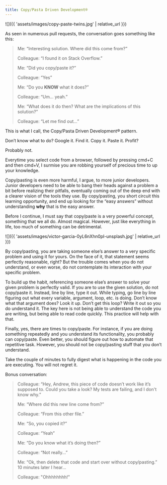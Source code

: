 ```yaml
---
title: Copy/Pasta Driven Development®
---
```


![]({{ 'assets/images/copy-paste-twins.jpg' | relative_url }})

As seen in numerous pull requests, the conversation goes something like this:

> Me: “Interesting solution. Where did this come from?”
> 
> Colleague: “I found it on Stack Overflow.”
> 
> Me: “Did you copy/paste it?”
> 
> Colleague: “Yes”
> 
> Me: “Do you **KNOW** what it does?”
> 
> Colleague: “Um… yeah.”
> 
> Me: “What does it do then? What are the implications of this solution?”
> 
> Colleague: “Let me find out…”

This is what I call, the Copy/Pasta Driven Development® pattern. 

Don’t know what to do? Google it. Find it. Copy it. Paste it. Profit?

Probably not. 

Everytime you select code from a browser, followed by pressing cmd+C and then cmd+V, I surmise you are robbing yourself of precious time to up your knowledge.

Copy/pasting is even more harmful, I argue, to more junior developers. Junior developers need to be able to bang their heads against a problem a bit before realizing their pitfalls, eventually coming out of the deep end with a clearer vision of the tools they use. By copy/pasting, you short circuit this learning opportunity, and end up looking for the “easy answers” without understanding **why** that is the easy answer. 

Before I continue, I must say that copy/paste is a very powerful concept, something that we all do. Almost magical. However, just like everything in life, too much of something can be detrimental. 

![]({{ 'assets/images/victor-garcia-0yL6nXhn0pI-unsplash.jpg' | relative_url }})

By copy/pasting, you are taking someone else’s answer to a very specific problem and using it for yours. On the face of it, that statement seems perfectly reasonable, right? But the trouble comes when you do not understand, or even worse, do not contemplate its interaction with your specific problem.

To build up the habit, referencing someone else’s answer to solve your given problem is perfectly valid. If you are to use the given solution, do not copy/paste it. Instead, line by line, type it out. While typing, go line by line figuring out what every variable, argument, loop, etc. is doing. Don’t know what that argument does? Look it up. Don’t get this loop? Write it out so you do understand it. The key here is not being able to understand the code you are writing, but being able to read code quickly. This practice will help with that.

Finally, yes, there are times to copy/paste. For instance, if you are doing something repeatedly and you understand its functionality, you probably can copy/paste. Even better, you should figure out how to automate that repetitive task. However, you should not be copy/pasting stuff that you don’t understand. 

Take the couple of minutes to fully digest what is happening in the code you are executing. You will not regret it. 

Bonus conversation:

> Colleague: “Hey, Andrew, this piece of code doesn’t work like it’s supposed to. Could you take a look? My tests are failing, and I don't know why.”
> 
> Me: “Where did this new line come from?”
> 
> Colleague: “From this other file.”
> 
> Me: “So, you copied it?”
> 
> Colleague: “Yeah”
> 
> Me: “Do you know what it’s doing then?”
> 
> Colleague: “Not really...”
> 
> Me: “Ok, then delete that code and start over without copy/pasting.”
10 minutes later I hear...
> 
> Colleague: "Ohhhhhhhh!"
